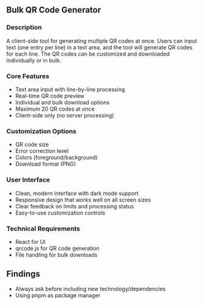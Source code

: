 ## Bulk QR Code Generator

### Description
A client-side tool for generating multiple QR codes at once. Users can input text (one entry per line) in a text area, and the tool will generate QR codes for each line. The QR codes can be customized and downloaded individually or in bulk.

### Core Features
- Text area input with line-by-line processing
- Real-time QR code preview
- Individual and bulk download options
- Maximum 20 QR codes at once
- Client-side only (no server processing)

### Customization Options
- QR code size
- Error correction level
- Colors (foreground/background)
- Download format (PNG)

### User Interface
- Clean, modern interface with dark mode support
- Responsive design that works well on all screen sizes
- Clear feedback on limits and processing status
- Easy-to-use customization controls

### Technical Requirements
- React for UI
- qrcode.js for QR code generation
- File handling for bulk downloads 

## Findings
- Always ask before including new technology/dependencies
- Using pnpm as package manager 